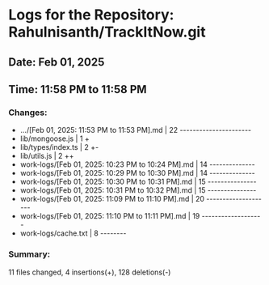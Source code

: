 # Logs for the Repository: Rahulnisanth/TrackItNow.git

## Date: Feb 01, 2025

## Time: 11:58 PM to 11:58 PM

### Changes:
- .../[Feb 01, 2025: 11:53 PM to 11:53 PM].md        | 22 ----------------------
-  lib/mongoose.js                                    |  1 +
-  lib/types/index.ts                                 |  2 +-
-  lib/utils.js                                       |  2 ++
-  work-logs/[Feb 01, 2025: 10:23 PM to 10:24 PM].md  | 14 --------------
-  work-logs/[Feb 01, 2025: 10:29 PM to 10:30 PM].md  | 14 --------------
-  work-logs/[Feb 01, 2025: 10:30 PM to 10:31 PM].md  | 15 ---------------
-  work-logs/[Feb 01, 2025: 10:31 PM to 10:32 PM].md  | 15 ---------------
-  work-logs/[Feb 01, 2025: 11:09 PM to 11:10 PM].md  | 20 --------------------
-  work-logs/[Feb 01, 2025: 11:10 PM to 11:11 PM].md  | 19 -------------------
-  work-logs/cache.txt                                |  8 --------

### Summary:
 11 files changed, 4 insertions(+), 128 deletions(-)